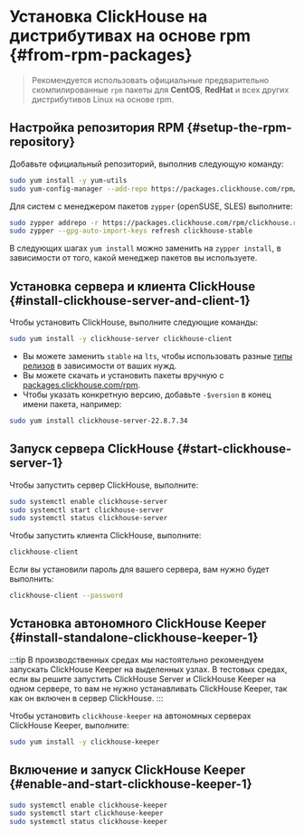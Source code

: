 # Установка ClickHouse на дистрибутивах на основе rpm {#from-rpm-packages}

> Рекомендуется использовать официальные предварительно скомпилированные `rpm` пакеты для **CentOS**, **RedHat** и всех других дистрибутивов Linux на основе rpm.

<VerticalStepper>

## Настройка репозитория RPM {#setup-the-rpm-repository}

Добавьте официальный репозиторий, выполнив следующую команду:

```bash
sudo yum install -y yum-utils
sudo yum-config-manager --add-repo https://packages.clickhouse.com/rpm/clickhouse.repo
```

Для систем с менеджером пакетов `zypper` (openSUSE, SLES) выполните:

```bash
sudo zypper addrepo -r https://packages.clickhouse.com/rpm/clickhouse.repo -g
sudo zypper --gpg-auto-import-keys refresh clickhouse-stable
```

В следующих шагах `yum install` можно заменить на `zypper install`, в зависимости от того, какой менеджер пакетов вы используете.

## Установка сервера и клиента ClickHouse {#install-clickhouse-server-and-client-1}

Чтобы установить ClickHouse, выполните следующие команды:

```bash
sudo yum install -y clickhouse-server clickhouse-client
```

- Вы можете заменить `stable` на `lts`, чтобы использовать разные [типы релизов](/knowledgebase/production) в зависимости от ваших нужд.
- Вы можете скачать и установить пакеты вручную с [packages.clickhouse.com/rpm](https://packages.clickhouse.com/rpm/stable).
- Чтобы указать конкретную версию, добавьте `-$version` в конец имени пакета, например:

```bash
sudo yum install clickhouse-server-22.8.7.34
```

## Запуск сервера ClickHouse {#start-clickhouse-server-1}

Чтобы запустить сервер ClickHouse, выполните:

```bash
sudo systemctl enable clickhouse-server
sudo systemctl start clickhouse-server
sudo systemctl status clickhouse-server
```

Чтобы запустить клиента ClickHouse, выполните:

```sql
clickhouse-client
```

Если вы установили пароль для вашего сервера, вам нужно будет выполнить:

```bash
clickhouse-client --password
```

## Установка автономного ClickHouse Keeper {#install-standalone-clickhouse-keeper-1}

:::tip
В производственных средах мы настоятельно рекомендуем запускать ClickHouse Keeper на выделенных узлах. 
В тестовых средах, если вы решите запустить ClickHouse Server и ClickHouse Keeper на одном сервере, 
то вам не нужно устанавливать ClickHouse Keeper, так как он включен в сервер ClickHouse.
:::

Чтобы установить `clickhouse-keeper` на автономных серверах ClickHouse Keeper, выполните:

```bash
sudo yum install -y clickhouse-keeper
```

## Включение и запуск ClickHouse Keeper {#enable-and-start-clickhouse-keeper-1}

```bash
sudo systemctl enable clickhouse-keeper
sudo systemctl start clickhouse-keeper
sudo systemctl status clickhouse-keeper
```

</VerticalStepper>